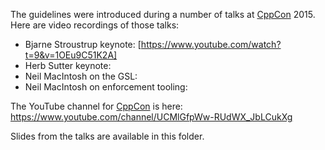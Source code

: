 The guidelines were introduced during a number of talks at [CppCon](cppcon.org) 2015.
Here are video recordings of those talks:

- Bjarne Stroustrup keynote: [https://www.youtube.com/watch?t=9&v=1OEu9C51K2A]
- Herb Sutter keynote:
- Neil MacIntosh on the GSL:
- Neil MacIntosh on enforcement tooling: 

The YouTube channel for [CppCon](cppcon.org) is here: https://www.youtube.com/channel/UCMlGfpWw-RUdWX_JbLCukXg

Slides from the talks are available in this folder.